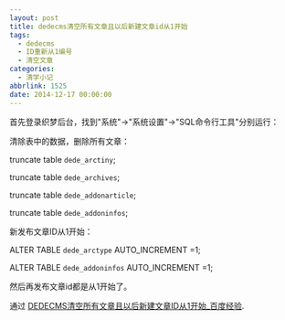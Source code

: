 ```yaml
---
layout: post
title: dedecms清空所有文章且以后新建文章id从1开始
tags:
  - dedecms
  - ID重新从1编号
  - 清空文章
categories:
  - 清学小记
abbrlink: 1525
date: 2014-12-17 00:00:00
---
```


<!-- build time:Sat Jun 23 2018 12:05:15 GMT+0800 (中国标准时间) -->

首先登录织梦后台，找到"系统"→"系统设置"→"SQL命令行工具"分别运行：

清除表中的数据，删除所有文章：

truncate table `dede_arctiny`;

truncate table `dede_archives`;

truncate table `dede_addonarticle`;

truncate table `dede_addoninfos`;

新发布文章ID从1开始：

ALTER TABLE `dede_arctype` AUTO_INCREMENT =1;

ALTER TABLE `dede_addoninfos` AUTO_INCREMENT =1;

然后再发布文章id都是从1开始了。

通过 [DEDECMS清空所有文章且以后新建文章ID从1开始_百度经验](http://jingyan.baidu.com/article/67508eb4d015e39cca1ce41f.html).
<!-- rebuild by neat -->